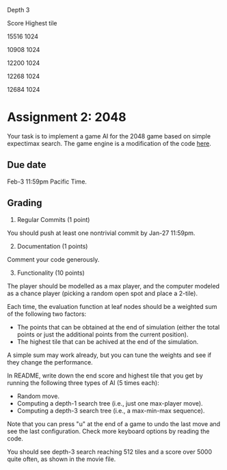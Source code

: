 Depth 3

Score Highest tile

15516  1024

10908  1024

12200  1024

12268  1024

12684  1024

Assignment 2: 2048
=========

Your task is to implement a game AI for the 2048 game based on simple expectimax search. The game engine is a modification of the code [here](https://gist.github.com/lewisjdeane/752eeba4635b479f8bb2). 

Due date
-----
Feb-3 11:59pm Pacific Time. 

Grading
-----
1. Regular Commits (1 point)

You should push at least one nontrivial commit by Jan-27 11:59pm. 

2. Documentation (1 points)

Comment your code generously. 

3. Functionality (10 points)

The player should be modelled as a max player, and the computer modeled as a chance player (picking a random open spot and place a 2-tile). 

Each time, the evaluation function at leaf nodes should be a weighted sum of the following two factors: 

- The points that can be obtained at the end of simulation (either the total points or just the additional points from the current position). 
- The highest tile that can be achived at the end of the simulation. 

A simple sum may work already, but you can tune the weights and see if they change the performance. 

In README, write down the end score and highest tile that you get by running the following three types of AI (5 times each): 

- Random move. 
- Computing a depth-1 search tree (i.e., just one max-player move). 
- Computing a depth-3 search tree (i.e., a max-min-max sequence). 

Note that you can press "u" at the end of a game to undo the last move and see the last configuration. Check more keyboard options by reading the code. 

You should see depth-3 search reaching 512 tiles and a score over 5000 quite often, as shown in the movie file. 
